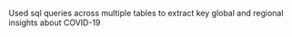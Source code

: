 Used sql queries across multiple tables to extract key global and regional insights about COVID-19 
